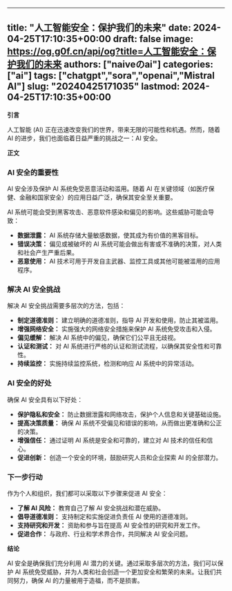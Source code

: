 
---
title: "人工智能安全：保护我们的未来"
date: 2024-04-25T17:10:35+00:00
draft: false
image: https://og.g0f.cn/api/og?title=人工智能安全：保护我们的未来
authors: ["naiveのai"]
categories: ["ai"]
tags: ["chatgpt","sora","openai","Mistral AI"]
slug: "20240425171035"
lastmod: 2024-04-25T17:10:35+00:00
---
**引言**

人工智能 (AI) 正在迅速改变我们的世界，带来无限的可能性和机遇。然而，随着 AI 的进步，我们也面临着日益严重的挑战之一：AI 安全。

**正文**

### AI 安全的重要性

AI 安全涉及保护 AI 系统免受恶意活动和滥用。随着 AI 在关键领域（如医疗保健、金融和国家安全）的应用日益广泛，确保其安全至关重要。

AI 系统可能会受到黑客攻击、恶意软件感染和偏见的影响。这些威胁可能会导致：

- **数据泄露：** AI 系统存储大量敏感数据，使其成为有价值的黑客目标。
- **错误决策：** 偏见或被破坏的 AI 系统可能会做出有害或不准确的决策，对人类和社会产生严重后果。
- **恶意使用：** AI 技术可用于开发自主武器、监控工具或其他可能被滥用的应用程序。

### 解决 AI 安全挑战

解决 AI 安全挑战需要多层次的方法，包括：

- **制定道德准则：** 建立明确的道德准则，指导 AI 开发和使用，防止其被滥用。
- **增强网络安全：** 实施强大的网络安全措施来保护 AI 系统免受攻击和入侵。
- **偏见缓解：** 解决 AI 系统中的偏见，确保它们公平且无歧视。
- **认证和测试：** 对 AI 系统进行严格的认证和测试流程，以确保其安全性和可靠性。
- **持续监控：** 实施持续监控系统，检测和响应 AI 系统中的异常活动。

### AI 安全的好处

确保 AI 安全具有以下好处：

- **保护隐私和安全：** 防止数据泄露和网络攻击，保护个人信息和关键基础设施。
- **提高决策质量：** 确保 AI 系统不受偏见和错误的影响，从而做出更准确和公正的决策。
- **增强信任：** 通过证明 AI 系统是安全和可靠的，建立对 AI 技术的信任和信心。
- **促进创新：** 创造一个安全的环境，鼓励研究人员和企业探索 AI 的全部潜力。

### 下一步行动

作为个人和组织，我们都可以采取以下步骤来促进 AI 安全：

- **了解 AI 风险：** 教育自己了解 AI 安全挑战和潜在威胁。
- **倡导道德准则：** 支持制定和实施促进负责任 AI 使用的道德准则。
- **支持研究和开发：** 资助和参与旨在提高 AI 安全性的研究和开发工作。
- **促进合作：** 与政府、行业和学术界合作，共同解决 AI 安全问题。

**结论**

AI 安全是确保我们充分利用 AI 潜力的关键。通过采取多层次的方法，我们可以保护 AI 系统免受威胁，并为人类和社会创造一个更加安全和繁荣的未来。让我们共同努力，确保 AI 的力量被用于造福，而不是损害。